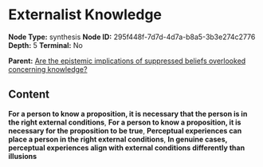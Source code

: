 # Externalist Knowledge

**Node Type:** synthesis
**Node ID:** 295f448f-7d7d-4d7a-b8a5-3b3e274c2776
**Depth:** 5
**Terminal:** No

**Parent:** [Are the epistemic implications of suppressed beliefs overlooked concerning knowledge?](are-the-epistemic-implications-of-suppressed-beliefs-overlooked-concerning-knowledge-antithesis-a00f1b8c-dba4-45c0-849d-531b78eb6c9f.md)

## Content

**For a person to know a proposition, it is necessary that the person is in the right external conditions**, **For a person to know a proposition, it is necessary for the proposition to be true**, **Perceptual experiences can place a person in the right external conditions**, **In genuine cases, perceptual experiences align with external conditions differently than illusions**
